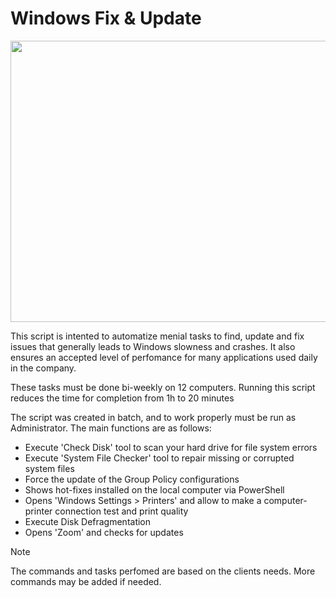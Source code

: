 # Windows Fix & Update

<p align="center">
<img src="https://github.com/sena-00/Windows-Fix-Update/assets/156020094/fbb25d48-974f-47dd-9247-2e2aa24f1fd3" width="600" height="450">
</p>


This script is intented to automatize menial tasks to find, update and fix issues that generally leads to Windows slowness and crashes. It also ensures an accepted level of perfomance for many applications used daily in the company.

These tasks must be done bi-weekly on 12 computers. Running this script reduces the time for completion from 1h to 20 minutes

The script was created in batch, and to work properly must be run as Administrator. The main functions are as follows:

+ Execute 'Check Disk' tool to scan your hard drive for file system errors
+ Execute 'System File Checker' tool to repair missing or corrupted system files
+ Force the update of the Group Policy configurations
+ Shows hot-fixes installed on the local computer via PowerShell 
+ Opens 'Windows Settings > Printers' and allow to make a computer-printer connection test and print quality
+ Execute Disk Defragmentation
+ Opens 'Zoom' and checks for updates

> [!NOTE]
> The commands and tasks perfomed are based on the clients needs. More commands may be added if needed.
